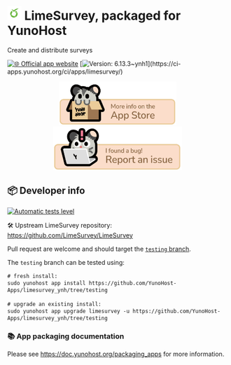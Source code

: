 <!--
N.B.: This README was automatically generated by <https://github.com/YunoHost/apps_tools/blob/main/readme_generator>
It shall NOT be edited by hand.
-->

<h1>
  <img src="https://raw.githubusercontent.com/YunoHost/apps/main/logos/limesurvey.png" width="32px" alt="Logo of LimeSurvey">
  LimeSurvey, packaged for YunoHost
</h1>

Create and distribute surveys

[![🌐 Official app website](https://img.shields.io/badge/Official_app_website-darkgreen?style=for-the-badge)](https://www.limesurvey.org)
[![Version: 6.13.3~ynh1](https://img.shields.io/badge/Version-6.13.3~ynh1-rgba(0,150,0,1)?style=for-the-badge)](https://ci-apps.yunohost.org/ci/apps/limesurvey/)

<div align="center">
<a href="https://apps.yunohost.org/app/limesurvey"><img height="100px" src="https://github.com/YunoHost/yunohost-artwork/raw/refs/heads/main/badges/neopossum-badges/badge_more_info_on_the_appstore.svg"/></a>
<a href="https://github.com/YunoHost-Apps/limesurvey_ynh/issues"><img height="100px" src="https://github.com/YunoHost/yunohost-artwork/raw/refs/heads/main/badges/neopossum-badges/badge_report_an_issue.svg"/></a>
</div>

## 📦 Developer info

[![Automatic tests level](https://apps.yunohost.org/badge/cilevel/limesurvey)](https://ci-apps.yunohost.org/ci/apps/limesurvey/)

🛠️ Upstream LimeSurvey repository: <https://github.com/LimeSurvey/LimeSurvey>

Pull request are welcome and should target the [`testing` branch](https://github.com/YunoHost-Apps/limesurvey_ynh/tree/testing).

The `testing` branch can be tested using:
```
# fresh install:
sudo yunohost app install https://github.com/YunoHost-Apps/limesurvey_ynh/tree/testing

# upgrade an existing install:
sudo yunohost app upgrade limesurvey -u https://github.com/YunoHost-Apps/limesurvey_ynh/tree/testing
```

### 📚 App packaging documentation

Please see <https://doc.yunohost.org/packaging_apps> for more information.